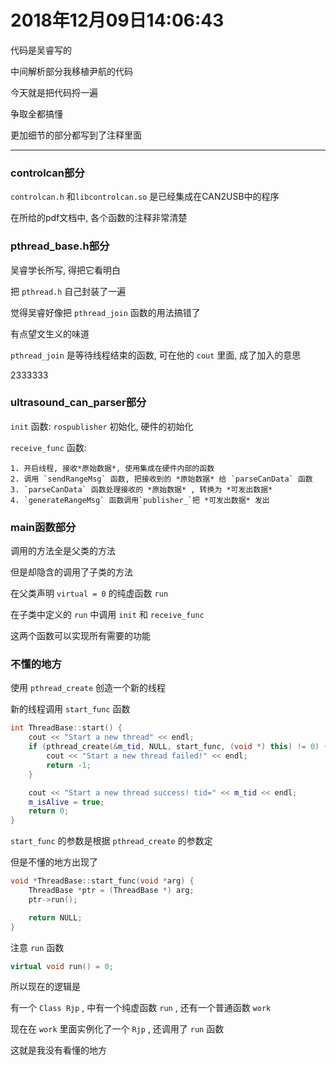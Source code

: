 # 2018年12月09日14:06:43

代码是吴睿写的

中间解析部分我移植尹航的代码

今天就是把代码捋一遍

争取全都搞懂

更加细节的部分都写到了注释里面

---

### controlcan部分

`controlcan.h` 和`libcontrolcan.so` 是已经集成在CAN2USB中的程序

在所给的pdf文档中, 各个函数的注释非常清楚



### pthread_base.h部分

吴睿学长所写, 得把它看明白

把 `pthread.h` 自己封装了一遍



觉得吴睿好像把 `pthread_join` 函数的用法搞错了

有点望文生义的味道

`pthread_join` 是等待线程结束的函数, 可在他的 `cout` 里面, 成了加入的意思

2333333



### ultrasound_can_parser部分

`init` 函数: `rospublisher` 初始化, 硬件的初始化



`receive_func` 函数: 

 	1. 开启线程, 接收*原始数据*, 使用集成在硬件内部的函数
 	2. 调用 `sendRangeMsg` 函数, 把接收到的 *原始数据* 给 `parseCanData` 函数
 	3. `parseCanData` 函数处理接收的 *原始数据* , 转换为 *可发出数据*
 	4. `generateRangeMsg` 函数调用`publisher_`把 *可发出数据* 发出 



### main函数部分

调用的方法全是父类的方法

但是却隐含的调用了子类的方法



在父类声明 `virtual = 0` 的纯虚函数 `run`

在子类中定义的 `run` 中调用 `init` 和 `receive_func`

这两个函数可以实现所有需要的功能



### 不懂的地方

使用 `pthread_create` 创造一个新的线程

新的线程调用 `start_func` 函数

```c++
int ThreadBase::start() {
    cout << "Start a new thread" << endl;
    if (pthread_create(&m_tid, NULL, start_func, (void *) this) != 0) {
        cout << "Start a new thread failed!" << endl;
        return -1;
    }

    cout << "Start a new thread success! tid=" << m_tid << endl;
    m_isAlive = true;
    return 0;
}
```

`start_func` 的参数是根据 `pthread_create` 的参数定

但是不懂的地方出现了

```c++
void *ThreadBase::start_func(void *arg) {
    ThreadBase *ptr = (ThreadBase *) arg;   
    ptr->run();

    return NULL;
}
```

注意 `run` 函数

```c++
virtual void run() = 0;
```



所以现在的逻辑是

有一个 `Class Rjp` , 中有一个纯虚函数 `run` , 还有一个普通函数 `work`

现在在 `work` 里面实例化了一个 `Rjp` , 还调用了 `run` 函数



这就是我没有看懂的地方 